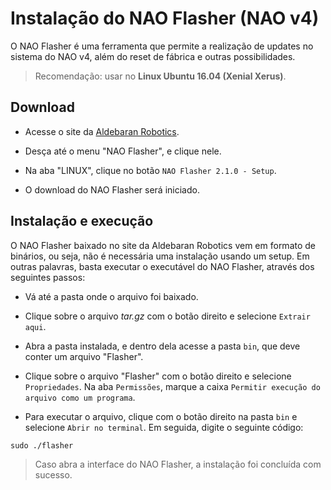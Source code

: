 # Instalação do NAO Flasher (NAO v4)

O NAO Flasher é uma ferramenta que permite a realização de updates no sistema do NAO v4, além do reset de fábrica e outras possibilidades.


> Recomendação: usar no **Linux Ubuntu 16.04 (Xenial Xerus)**.

## Download

- Acesse o site da [Aldebaran Robotics](https://www.aldebaran.com/en/support/nao-6/downloads-softwares).

- Desça até o menu "NAO Flasher", e clique nele.

- Na aba "LINUX", clique no botão `NAO Flasher 2.1.0 - Setup`.

- O download do NAO Flasher será iniciado.

## Instalação e execução

O NAO Flasher baixado no site da Aldebaran Robotics vem em formato de binários, ou seja, não é necessária uma instalação usando um setup. Em outras palavras, basta executar o executável do NAO Flasher, através dos seguintes passos:

- Vá até a pasta onde o arquivo foi baixado.

- Clique sobre o arquivo _tar.gz_ com o botão direito e selecione `Extrair aqui`.

- Abra a pasta instalada, e dentro dela acesse a pasta `bin`, que deve conter um arquivo "Flasher".

- Clique sobre o arquivo "Flasher" com o botão direito e selecione `Propriedades`. Na aba `Permissões`, marque a caixa `Permitir execução do arquivo como um programa`.

- Para executar o arquivo, clique com o botão direito na pasta `bin` e selecione `Abrir no terminal`. Em seguida, digite o seguinte código:

```
sudo ./flasher
```

> Caso abra a interface do NAO Flasher, a instalação foi concluída com sucesso.
